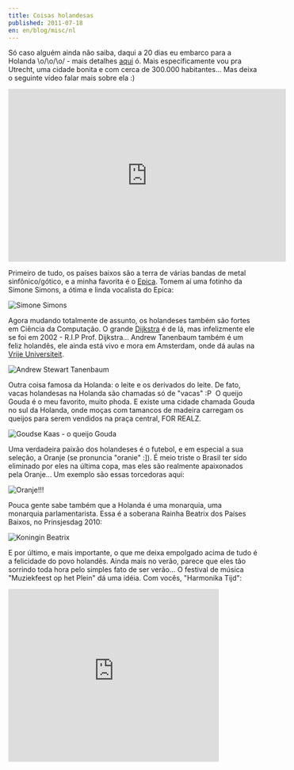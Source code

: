 ```yaml
---
title: Coisas holandesas
published: 2011-07-18
en: en/blog/misc/nl
---
```


Só caso alguém ainda não saiba, daqui a 20 dias eu embarco para a Holanda \o/\o/\o/ - mais detalhes [aqui][4] ó.
Mais especificamente vou pra Utrecht, uma cidade bonita e com cerca de 300.000 habitantes...
Mas deixa o seguinte vídeo falar mais sobre ela :)

<iframe src="http://www.youtube.com/embed/358aE8PXeJA" frameborder="0" width="560" height="349"></iframe>

<!--more-->

Primeiro de tudo, os países baixos são a terra de várias bandas de metal sinfônico/gótico, e a minha favorita é o [Epica][1].
Tomem aí uma fotinho da Simone Simons, a ótima e linda vocalista do Epica:

![Simone Simons](/files/imgs/2011-07_simone-simons.jpg)

Agora mudando totalmente de assunto, os holandeses também são fortes em Ciência da Computação.
O grande [Dijkstra][2] é de lá, mas infelizmente ele se foi em 2002 - R.I.P Prof. Dijkstra...
Andrew Tanenbaum também é um feliz holandês, ele ainda está vivo e mora em Amsterdam, onde dá aulas na [Vrije Universiteit][3].

![Andrew Stewart Tanenbaum](/files/imgs/2011-07_tanenbaum-books.png)

Outra coisa famosa da Holanda: o leite e os derivados do leite.
De fato, vacas holandesas na Holanda são chamadas só de "vacas" :P  O queijo Gouda é o meu favorito, muito phoda.
E existe uma cidade chamada Gouda no sul da Holanda, onde moças com tamancos de madeira carregam os queijos para serem vendidos na praça central, FOR REALZ.

![Goudse Kaas - o queijo Gouda](/files/imgs/2011-07_gouda.jpg)

Uma verdadeira paixão dos holandeses é o futebol, e em especial a sua seleção, a Oranje (se pronuncia "oranie" :]).
É meio triste o Brasil ter sido eliminado por eles na última copa, mas eles são realmente apaixonados pela Oranje...
Um exemplo são essas torcedoras aqui:

![Oranje!!!](/files/imgs/2011-07_oranje-girls.jpg)

Pouca gente sabe também que a Holanda é uma monarquia, uma monarquia parlamentarista.
Essa é a soberana Rainha Beatrix dos Países Baixos, no Prinsjesdag 2010:

![Koningin Beatrix](/files/imgs/2011-07_beatrix.jpg)

E por último, e mais importante, o que me deixa empolgado acima de tudo é a felicidade do povo holandês.
Ainda mais no verão, parece que eles tão sorrindo toda hora pelo simples fato de ser verão...
O festival de música "Muziekfeest op het Plein" dá uma idéia. Com vocês, "Harmonika Tijd":

<iframe src="http://www.youtube.com/embed/LuOrxz76fOo" frameborder="0" width="425" height="349"></iframe>

[1]: <http://www.epica.nl>
[2]: <http://en.wikipedia.org/wiki/Edsger_Dijkstra>
[3]: <http://www.cs.vu.nl/~ast/>
[4]: </pt/blog/ac/buitenland>
